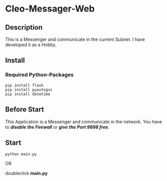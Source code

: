 # Cleo-Messager-Web

## Description

This is a Messenger and communicate in the current Subnet.
I have developed it as a Hobby.

## Install

### Required Python-Packages

    pip install flask
    pip install pyautogui
    pip install datetime

## Before Start

This Application is a Messenger and communicate in the network.
You have to ***disable the Firewall*** or ***give the Port 9898 free***.

## Start

    python main.py

OR

doubleclick **main.py**
